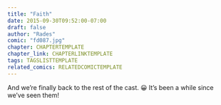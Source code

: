 ```yaml
---
title: "Faith"
date: 2015-09-30T09:52:00-07:00
draft: false
author: "Rades"
comic: "fd087.jpg"
chapter: CHAPTERTEMPLATE
chapter_link: CHAPTERLINKTEMPLATE
tags: TAGSLISTTEMPLATE
related_comics: RELATEDCOMICTEMPLATE
---
```


And we’re finally back to the rest of the cast.  😀  It’s been a while since we’ve seen them!

